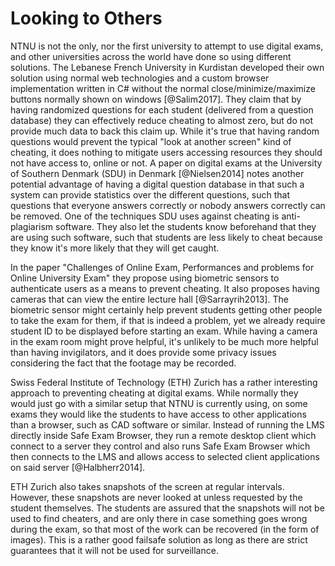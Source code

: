 # Looking to Others
NTNU is not the only, nor the first university to attempt to use digital exams,
and other universities across the world have done so using different solutions.
The Lebanese French University in Kurdistan developed their own solution using
normal web technologies and a custom browser implementation written in C#
without the normal close/minimize/maximize buttons normally shown on windows
[@Salim2017]. They claim that by having randomized questions for each student
(delivered from a question database) they can effectively reduce cheating to
almost zero, but do not provide much data to back this claim up. While it's true
that having random questions would prevent the typical "look at another screen"
kind of cheating, it does nothing to mitigate users accessing resources they
should not have access to, online or not. A paper on digital exams at the
University of Southern Denmark (SDU) in Denmark [@Nielsen2014] notes another
potential advantage of having a digital question database in that such a system
can provide statistics over the different questions, such that questions that
everyone answers correctly or nobody answers correctly can be removed. One of
the techniques SDU uses against cheating is anti-plagiarism software. They also
let the students know beforehand that they are using such software, such that
students are less likely to cheat because they know it's more likely that they
will get caught.

In the paper "Challenges of Online Exam, Performances and problems for Online
University Exam" they propose using biometric sensors to authenticate users as a
means to prevent cheating. It also proposes having cameras that can view the
entire lecture hall [@Sarrayrih2013]. The biometric sensor might certainly help
prevent students getting other people to take the exam for them, if that is
indeed a problem, yet we already require student ID to be displayed before
starting an exam. While having a camera in the exam room might prove helpful,
it's unlikely to be much more helpful than having invigilators, and it does
provide some privacy issues considering the fact that the footage may be
recorded.

Swiss Federal Institute of Technology (ETH) Zurich has a rather interesting
approach to preventing cheating at digital exams. While normally they would just
go with a similar setup that NTNU is currently using, on some exams they would
like the students to have access to other applications than a browser, such as
CAD software or similar. Instead of running the LMS directly inside Safe Exam
Browser, they run a remote desktop client which connect to a server they control
and also runs Safe Exam Browser which then connects to the LMS and allows access
to selected client applications on said server [@Halbherr2014].

ETH Zurich also takes snapshots of the screen at regular intervals. However,
these snapshots are never looked at unless requested by the student themselves.
The students are assured that the snapshots will not be used to find cheaters,
and are only there in case something goes wrong during the exam, so that most
of the work can be recovered (in the form of images). This is a rather good
failsafe solution as long as there are strict guarantees that it will not be
used for surveillance.
